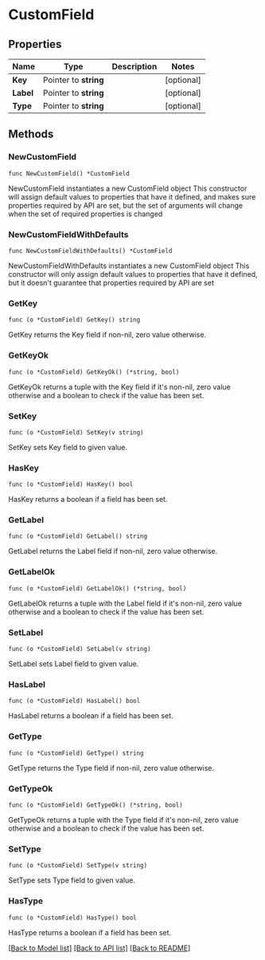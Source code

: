 # CustomField

## Properties

Name | Type | Description | Notes
------------ | ------------- | ------------- | -------------
**Key** | Pointer to **string** |  | [optional] 
**Label** | Pointer to **string** |  | [optional] 
**Type** | Pointer to **string** |  | [optional] 

## Methods

### NewCustomField

`func NewCustomField() *CustomField`

NewCustomField instantiates a new CustomField object
This constructor will assign default values to properties that have it defined,
and makes sure properties required by API are set, but the set of arguments
will change when the set of required properties is changed

### NewCustomFieldWithDefaults

`func NewCustomFieldWithDefaults() *CustomField`

NewCustomFieldWithDefaults instantiates a new CustomField object
This constructor will only assign default values to properties that have it defined,
but it doesn't guarantee that properties required by API are set

### GetKey

`func (o *CustomField) GetKey() string`

GetKey returns the Key field if non-nil, zero value otherwise.

### GetKeyOk

`func (o *CustomField) GetKeyOk() (*string, bool)`

GetKeyOk returns a tuple with the Key field if it's non-nil, zero value otherwise
and a boolean to check if the value has been set.

### SetKey

`func (o *CustomField) SetKey(v string)`

SetKey sets Key field to given value.

### HasKey

`func (o *CustomField) HasKey() bool`

HasKey returns a boolean if a field has been set.

### GetLabel

`func (o *CustomField) GetLabel() string`

GetLabel returns the Label field if non-nil, zero value otherwise.

### GetLabelOk

`func (o *CustomField) GetLabelOk() (*string, bool)`

GetLabelOk returns a tuple with the Label field if it's non-nil, zero value otherwise
and a boolean to check if the value has been set.

### SetLabel

`func (o *CustomField) SetLabel(v string)`

SetLabel sets Label field to given value.

### HasLabel

`func (o *CustomField) HasLabel() bool`

HasLabel returns a boolean if a field has been set.

### GetType

`func (o *CustomField) GetType() string`

GetType returns the Type field if non-nil, zero value otherwise.

### GetTypeOk

`func (o *CustomField) GetTypeOk() (*string, bool)`

GetTypeOk returns a tuple with the Type field if it's non-nil, zero value otherwise
and a boolean to check if the value has been set.

### SetType

`func (o *CustomField) SetType(v string)`

SetType sets Type field to given value.

### HasType

`func (o *CustomField) HasType() bool`

HasType returns a boolean if a field has been set.


[[Back to Model list]](../README.md#documentation-for-models) [[Back to API list]](../README.md#documentation-for-api-endpoints) [[Back to README]](../README.md)


